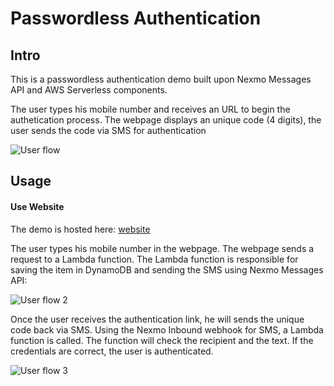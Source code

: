 # Passwordless Authentication

## Intro

This is a passwordless authentication demo built upon Nexmo Messages API and AWS Serverless components.

The user types his mobile number and receives an URL to begin the authetication process.
The webpage displays an unique code (4 digits), the user sends the code via SMS for authentication

![User flow](http://nexmo-demo-passwordless-auth.s3-website.eu-west-2.amazonaws.com/assets/images/passwordlessauth.png)

## Usage

#### Use Website

The demo is hosted here: [website](http://nexmo-demo-passwordless-auth.s3-website.eu-west-2.amazonaws.com)

The user types his mobile number in the webpage. The webpage sends a request to a Lambda function. The Lambda function is responsible for saving the item in DynamoDB and sending the SMS using Nexmo Messages API:

![User flow 2](http://nexmo-demo-passwordless-auth.s3-website.eu-west-2.amazonaws.com/assets/images/passwordlessauth-Page-3.png)

Once the user receives the authentication link, he will sends the unique code back via SMS. Using the Nexmo Inbound webhook for SMS, a Lambda function is called. The function will check the recipient and the text.
If the credentials are correct, the user is authenticated.


![User flow 3](http://nexmo-demo-passwordless-auth.s3-website.eu-west-2.amazonaws.com/assets/images/passwordlessauth-Page-2.png)

